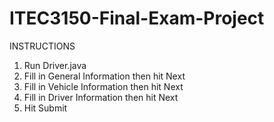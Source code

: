 # ITEC3150-Final-Exam-Project

INSTRUCTIONS
1. Run Driver.java
2. Fill in General Information then hit Next
3. Fill in Vehicle Information then hit Next
3. Fill in Driver Information then hit Next
4. Hit Submit
